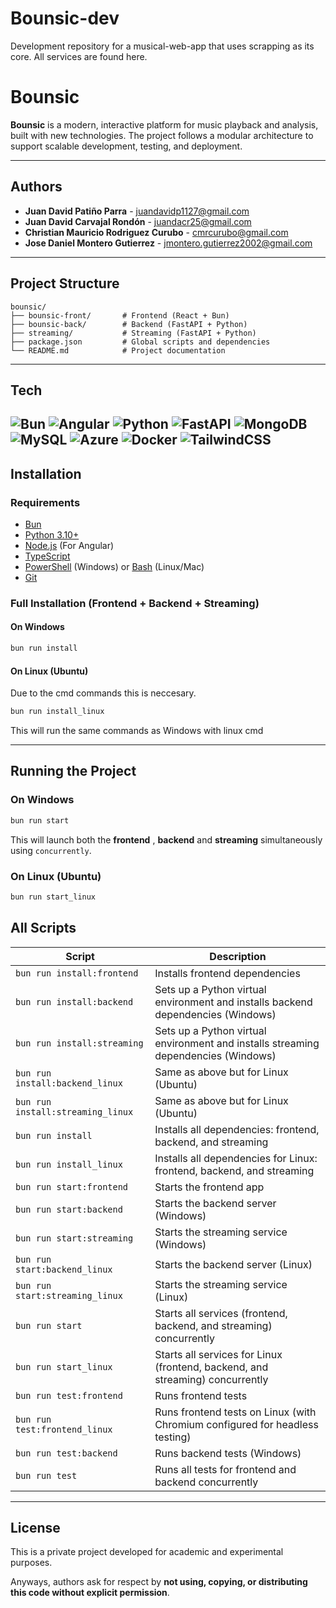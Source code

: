 # Bounsic-dev
Development repository for a musical-web-app that uses scrapping as its core. 
All services are found here.

# Bounsic

**Bounsic** is a modern, interactive platform for music playback and analysis, built with new technologies. The project follows a modular architecture to support scalable development, testing, and deployment.

---

## Authors

- **Juan David Patiño Parra** - juandavidp1127@gmail.com  
- **Juan David Carvajal Rondón** - juandacr25@gmail.com  
- **Christian Mauricio Rodriguez Curubo** - cmrcurubo@gmail.com  
- **Jose Daniel Montero Gutierrez** - jmontero.gutierrez2002@gmail.com  

---

## Project Structure

```
bounsic/
├── bounsic-front/       # Frontend (React + Bun)
├── bounsic-back/        # Backend (FastAPI + Python)
├── streaming/           # Streaming (FastAPI + Python)
├── package.json         # Global scripts and dependencies
└── README.md            # Project documentation
```

---
## Tech

![Bun](https://img.shields.io/badge/Bun-%23000000.svg?style=for-the-badge&logo=bun&logoColor=white)
![Angular](https://img.shields.io/badge/Angular-DD0031?style=for-the-badge&logo=angular&logoColor=white)
![Python](https://img.shields.io/badge/Python-3776AB?style=for-the-badge&logo=python&logoColor=white)
![FastAPI](https://img.shields.io/badge/FastAPI-005571?style=for-the-badge&logo=fastapi)
![MongoDB](https://img.shields.io/badge/MongoDB-4EA94B?style=for-the-badge&logo=mongodb&logoColor=white)
![MySQL](https://img.shields.io/badge/MySQL-00758F?style=for-the-badge&logo=mysql&logoColor=white)
![Azure](https://img.shields.io/badge/Microsoft%20Azure-0089D6?style=for-the-badge&logo=microsoft-azure&logoColor=white)
![Docker](https://img.shields.io/badge/Docker-2496ED?style=for-the-badge&logo=docker&logoColor=white)
![TailwindCSS](https://img.shields.io/badge/Tailwind_CSS-06B6D4?style=for-the-badge&logo=tailwind-css&logoColor=white)
---
## Installation

### Requirements

- [Bun](https://bun.sh/)
- [Python 3.10+](https://www.python.org/downloads/)
- [Node.js](https://nodejs.org/) (For Angular)
- [TypeScript](https://www.typescriptlang.org/)
- [PowerShell](https://learn.microsoft.com/en-us/powershell/) (Windows) or [Bash](https://www.gnu.org/software/bash/) (Linux/Mac)
- [Git](https://git-scm.com/)

### Full Installation (Frontend + Backend + Streaming)

#### On Windows

```bash
bun run install
```

#### On Linux (Ubuntu)

Due to the cmd commands this is neccesary.
```bash
bun run install_linux
```
This will run the same commands as Windows with linux cmd

---

## Running the Project

### On Windows

```bash
bun run start
```

This will launch both the **frontend** , **backend** and **streaming** simultaneously using `concurrently`.

### On Linux (Ubuntu)

```bash
bun run start_linux
```

## All Scripts

| Script                             | Description                                                                                      |
|------------------------------------|--------------------------------------------------------------------------------------------------|
| `bun run install:frontend`         | Installs frontend dependencies                                                                   |
| `bun run install:backend`          | Sets up a Python virtual environment and installs backend dependencies (Windows)                 |
| `bun run install:streaming`        | Sets up a Python virtual environment and installs streaming dependencies (Windows)               |
| `bun run install:backend_linux`    | Same as above but for Linux (Ubuntu)                                                                 |
| `bun run install:streaming_linux`  | Same as above but for Linux (Ubuntu)                                                                 |
| `bun run install`                  | Installs all dependencies: frontend, backend, and streaming                                      |
| `bun run install_linux`            | Installs all dependencies for Linux: frontend, backend, and streaming                      |
| `bun run start:frontend`           | Starts the frontend app                                                                          |
| `bun run start:backend`            | Starts the backend server (Windows)                                                              |
| `bun run start:streaming`          | Starts the streaming service (Windows)                                                           |
| `bun run start:backend_linux`      | Starts the backend server (Linux)                                                          |
| `bun run start:streaming_linux`    | Starts the streaming service (Linux)                                                       |
| `bun run start`                    | Starts all services (frontend, backend, and streaming) concurrently                             |
| `bun run start_linux`              | Starts all services for Linux (frontend, backend, and streaming) concurrently              |
| `bun run test:frontend`            | Runs frontend tests                                                                               |
| `bun run test:frontend_linux`      | Runs frontend tests on Linux (with Chromium configured for headless testing)               |
| `bun run test:backend`             | Runs backend tests (Windows)                                                                     |
| `bun run test`                     | Runs all tests for frontend and backend concurrently                                            |

---

## License

This is a private project developed for academic and experimental purposes.

Anyways, authors ask for respect by **not using, copying, or distributing this code without explicit permission**.
